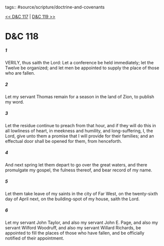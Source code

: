 tags:: #source/scripture/doctrine-and-covenants

[<< D&C 117](/doctrine-and-covenants/D&C_117.md) | [D&C 119 >>](/doctrine-and-covenants/D&C_119.md)

# D&C 118

##### 1

VERILY, thus saith the Lord: Let a conference be held immediately; let the Twelve be organized; and let men be appointed to supply the place of those who are fallen.

##### 2

Let my servant Thomas remain for a season in the land of Zion, to publish my word.

##### 3

Let the residue continue to preach from that hour, and if they will do this in all lowliness of heart, in meekness and humility, and long-suffering, I, the Lord, give unto them a promise that I will provide for their families; and an effectual door shall be opened for them, from henceforth.

##### 4

And next spring let them depart to go over the great waters, and there promulgate my gospel, the fulness thereof, and bear record of my name.

##### 5

Let them take leave of my saints in the city of Far West, on the twenty-sixth day of April next, on the building-spot of my house, saith the Lord.

##### 6

Let my servant John Taylor, and also my servant John E. Page, and also my servant Wilford Woodruff, and also my servant Willard Richards, be appointed to fill the places of those who have fallen, and be officially notified of their appointment.
